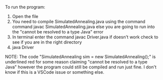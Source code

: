 To run the program:
1) Open the file
2) You need to compile SimulatedAnnealing.java using the command command javac SimulatedAnnealing.java else
   you are going to run into the "cannot be resolved to a type Java" error
3) In terminal enter the command javac Driver.java if doesn't work check to
    see if you are in the right directory
4) java Driver

NOTE: The code "SimulatedAnnealing sim = new SimulatedAnnealing();"
      is underlined red for some reason claiming "cannot be resolved to a type Java" 
      however the program could still be compiled and run just fine.  I don't know if this is 
      a VSCode issue or something else.